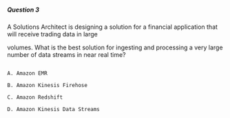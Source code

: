 ##### Question 3

A Solutions Architect is designing a solution for a financial application that
will receive trading data in large

volumes. What is the best solution for ingesting and processing a very large
number of data streams in near real time?

```

A. Amazon EMR

B. Amazon Kinesis Firehose

C. Amazon Redshift

D. Amazon Kinesis Data Streams

```

